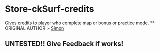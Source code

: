 # Store-ckSurf-credits
Gives credits to player who complete map or bonus or practice mode.
** ORIGINAL AUTHOR :- [Simon](https://github.com/yash1441/)
## UNTESTED!! Give Feedback if works!
